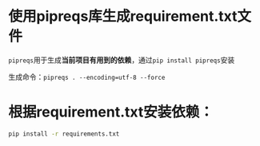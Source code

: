 # 使用pipreqs库生成requirement.txt文件

`pipreqs`用于生成**当前项目有用到的依赖**，通过`pip install pipreqs`安装

生成命令：`pipreqs . --encoding=utf-8 --force`

# 根据requirement.txt安装依赖：

```bash
pip install -r requirements.txt
```
